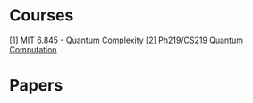 # Courses

[1] [MIT 6.845 - Quantum Complexity](https://ocw.mit.edu/courses/6-845-quantum-complexity-theory-fall-2010/)
[2] [Ph219/CS219 Quantum Computation](http://theory.caltech.edu/~preskill/ph219/ph219_2021-22.html)


# Papers
